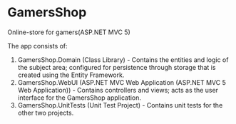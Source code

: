 # GamersShop
Online-store for gamers(ASP.NET MVC 5)

The app consists of:
1. GamersShop.Domain (Class Library) - Contains the entities and logic of the subject area; 
configured for persistence through storage that is created using the Entity Framework.
2. GamersShop.WebUI (ASP.NET MVC Web Application (ASP.NET MVC 5 Web Application)) - Contains controllers and views; acts as the user interface for the GamersShop application.
3. GamersShop.UnitTests (Unit Test Project) - Contains unit tests for the other two projects.
